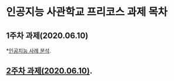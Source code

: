 # 인공지능 사관학교 프리코스 과제 목차

## 1주차 과제(2020.06.10)
*[인공지능 사례 분석](https://github.com/Wunny/Pre-assignment/blob/master/1%EC%A3%BC%EC%B0%A8_%EA%B3%BC%EC%A0%9C.ipynb).
## [2주차 과제(2020.06.10)](https://github.com/Wunny/Pre-assignment/blob/master/2%EC%A3%BC%EC%B0%A8%EA%B3%BC%EC%A0%9C.ipynb).

